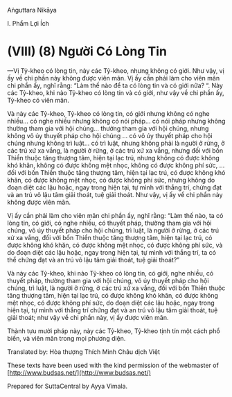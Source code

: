 Aṅguttara Nikāya

I. Phẩm Lợi Ích

# (VIII) (8) Người Có Lòng Tin

—Vị Tỷ-kheo có lòng tin, này các Tỷ-kheo, nhưng không có giới. Như vậy, vị ấy về chi phần này không được viên mãn. Vị ấy cần phải làm cho viên mãn chi phần ấy, nghĩ rằng: “Làm thế nào để ta có lòng tin và có giới nữa? “. Này các Tỷ-kheo, khi nào Tỷ-kheo có lòng tin và có giới, như vậy về chi phần ấy, Tỷ-kheo có viên mãn.

Và này các Tỷ-kheo, Tỷ-kheo có lòng tin, có giới nhưng không có nghe nhiều... có nghe nhiều nhưng không có nói pháp... có nói pháp nhưng không thường tham gia với hội chúng... thường tham gia với hội chúng, nhưng không vô úy thuyết pháp cho hội chúng ... có vô úy thuyết pháp cho hội chúng nhưng không trì luật... có trì luật, nhưng không phải là người ở rừng, ở các trú xứ xa vắng, là người ở rừng, ở các trú xứ xa vắng, nhưng đối với bốn Thiền thuộc tăng thượng tâm, hiện tại lạc trú, nhưng không có được không khó khăn, không có được không mệt nhọc, không có được không phí sức, ... đối với bốn Thiền thuộc tăng thượng tâm, hiện tại lạc trú, có được không khó khăn, có được không mệt nhọc, có được không phí sức, nhưng không do đoạn diệt các lậu hoặc, ngay trong hiện tại, tự mình với thắng trí, chứng đạt và an trú vô lậu tâm giải thoát, tuệ giải thoát. Như vậy, vị ấy về chi phần này không được viên mãn.

Vị ấy cần phải làm cho viên mãn chi phần ấy, nghĩ rằng: “Làm thế nào, ta có lòng tin, có giới, có nghe nhiều, có thuyết pháp, thường tham gia với hội chúng, vô úy thuyết pháp cho hội chúng, trì luật, là người ở rừng, ở các trú xứ xa vắng, đối với bốn Thiền thuộc tăng thượng tâm, hiện tại lạc trú, có được không khó khăn, có được không mệt nhọc, có được không phí sức, và do đoạn diệt các lậu hoặc, ngay trong hiện tại, tự mình với thắng trí, ta có thể chứng đạt và an trú vô lậu tâm giải thoát, tuệ giải thoát?”

Và này các Tỷ-kheo, khi nào Tỷ-kheo có lòng tin, có giới, nghe nhiều, có thuyết pháp, thường tham gia với hội chúng, vô úy thuyết pháp cho hội chúng, trì luật, là người ở rừng, ở các trú xứ xa vắng, đối với bốn Thiền thuộc tăng thượng tâm, hiện tại lạc trú, có được không khó khăn, có được không mệt nhọc, có được không phí sức, do đoạn diệt các lậu hoặc, ngay trong hiện tại, tự mình với thắng trí chứng đạt và an trú vô lậu tâm giải thoát, tuệ giải thoát; như vậy về chi phần này, vị ấy được viên mãn.

Thành tựu mười pháp này, này các Tỷ-kheo, Tỷ-kheo tịnh tín một cách phổ biến, và viên mãn trong mọi phương diện.

Translated by: Hòa thượng Thích Minh Châu dịch Việt

These texts have been used with the kind permission of the webmaster of [http://www.budsas.net/](http://www.budsas.net/)

Prepared for SuttaCentral by Ayya Vimala.